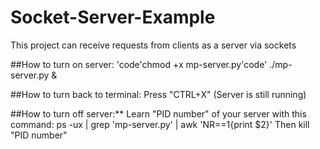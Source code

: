 # Socket-Server-Example
This project can receive requests from clients as a server via sockets

##How to turn on server:
  'code'chmod +x mp-server.py'code'
  ./mp-server.py &

##How to turn back to terminal:
Press "CTRL+X"
(Server is still running)

##How to turn off server:**
Learn "PID number" of your server with this command:
  ps -ux | grep 'mp-server.py' | awk 'NR==1{print $2}'
Then
  kill "PID number"
